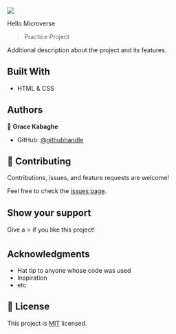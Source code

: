 ![](https://img.shields.io/badge/Microverse-blueviolet)

Hello Microverse

> Practice Project



Additional description about the project and its features.

## Built With

- HTML & CSS



## Authors

👤 **Grace Kabaghe**

- GitHub: [@githubhandle](https://github.com/gracekabaghe)

## 🤝 Contributing

Contributions, issues, and feature requests are welcome!

Feel free to check the [issues page](../../issues/).

## Show your support

Give a ⭐️ if you like this project!

## Acknowledgments

- Hat tip to anyone whose code was used
- Inspiration
- etc

## 📝 License

This project is [MIT](./MIT.md) licensed.